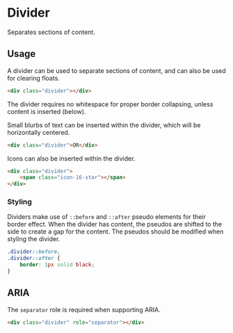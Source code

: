 # Divider #

Separates sections of content.

## Usage ##

A divider can be used to separate sections of content, and can also be used for clearing floats.

```html
<div class="divider"></div>
```

<div class="notice is-info">
    The divider requires no whitespace for proper border collapsing, unless content is inserted (below).
</div>

Small blurbs of text can be inserted within the divider, which will be horizontally centered.

```html
<div class="divider">OR</div>
```

Icons can also be inserted within the divider.

```html
<div class="divider">
    <span class="icon-16-star"></span>
</div>
```

### Styling ###

Dividers make use of `::before` and `::after` pseudo elements for their border effect.
When the divider has content, the pseudos are shifted to the side to create a gap for the content.
The pseudos should be modified when styling the divider.

```css
.divider::before,
.divider::after {
    border: 1px solid black;
}
```

## ARIA ##

The `separator` role is required when supporting ARIA.

```html
<div class="divider" role="separator"></div>
```